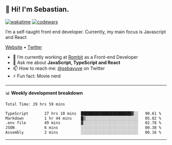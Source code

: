 ## 👋 Hi! I'm Sebastian.

[![wakatime](https://wakatime.com/badge/user/df0036c6-328a-4a39-be9b-e49417ed22a1.svg)](https://wakatime.com/@df0036c6-328a-4a39-be9b-e49417ed22a1)
[![codewars](https://www.codewars.com/users/sebavuye/badges/small)](https://www.codewars.com/users/sebavuye)

I’m a self-taught front end developer. Currently, my main focus is Javascript and React

[Website](https://sebastianvuye.be) • [Twitter](https://twitter.com/sebavuye)

- 🔭 I’m currently working at [Rombit](https://rombit.com/) as a Front-end Developer
- 💬 Ask me about **JavaScript, TypeScript and React**
- 📫 How to reach me: [@sebavuye](https://twitter.com/sebavuye) on Twitter
- ⚡ Fun fact: Movie nerd

-------

📊 **Weekly development breakdown**

<!--START_SECTION:waka-->

```txt
Total Time: 29 hrs 59 mins

TypeScript       27 hrs 10 mins  ██████████████████████▓░░   90.61 %
Markdown         1 hr 44 mins    █▒░░░░░░░░░░░░░░░░░░░░░░░   05.82 %
.env file        49 mins         ▓░░░░░░░░░░░░░░░░░░░░░░░░   02.78 %
JSON             6 mins          ░░░░░░░░░░░░░░░░░░░░░░░░░   00.38 %
Assembly         2 mins          ░░░░░░░░░░░░░░░░░░░░░░░░░   00.16 %
```

<!--END_SECTION:waka-->
-------
